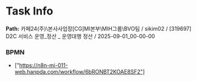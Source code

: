 # Task Info

**Path:** 카페24(주)\본사사업장\[CG]MI본부\MIH그룹\BVO팀 / sikim02 / [319697] D2C 서비스 운영_정산 _ 운영대행 정산 / 2025-09-01_00-00-00

### BPMN
- ["https://n8n-mi-011-web.hanpda.com/workflow/6bRONBT2KOAE8SF2"]

